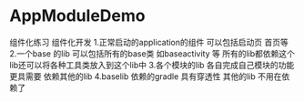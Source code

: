 # AppModuleDemo
组件化练习
组件化开发  1.正常启动的application的组件  可以包括启动页 首页等
          2.一个base 的lib  可以包括所有的base类  如baseactivity 等 所有的lib都依赖这个lib还可以将各种工具类放入到这个lib中
          3.各个模块的lib  各自完成自己模块的功能  更具需要 依赖其他的lib
          4.baselib 依赖的gradle  具有穿透性  其他的lib 不用在依赖了
